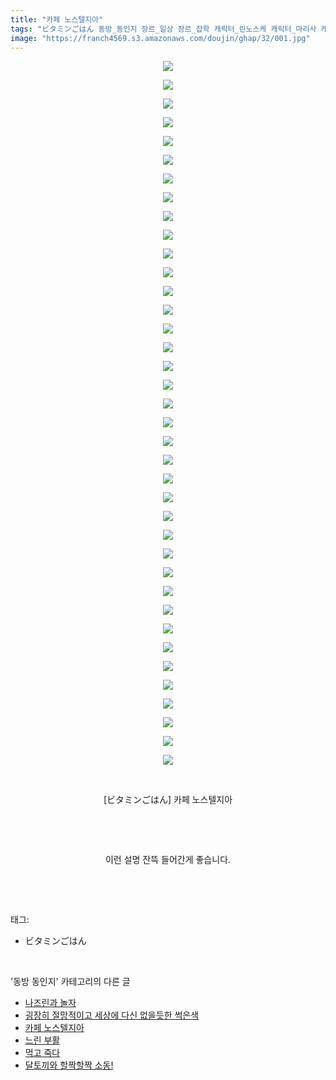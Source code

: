 ```yaml
---
title: "카페 노스텔지아"
tags: "ビタミンごはん 동방_동인지 장르_일상 장르_잡학 캐릭터_린노스케 캐릭터_마리사 캐릭터_메이링 캐릭터_미코 캐릭터_세이가 캐릭터_요시카 캐릭터_토지코 캐릭터_ 후토"
image: "https://franch4569.s3.amazonaws.com/doujin/ghap/32/001.jpg"
---
```

<div class="article">
<p style="text-align: center; clear: none; float: none;"><img src="{{ site.imgserver2 }}/ghap/32/001.jpg"/></p>
<p style="text-align: center; clear: none; float: none;"><img src="{{ site.imgserver2 }}/ghap/32/002.jpg"/></p>
<p style="text-align: center; clear: none; float: none;"><img src="{{ site.imgserver2 }}/ghap/32/003.jpg"/></p>
<p style="text-align: center; clear: none; float: none;"><img src="{{ site.imgserver2 }}/ghap/32/004.jpg"/></p>
<p style="text-align: center; clear: none; float: none;"><img src="{{ site.imgserver2 }}/ghap/32/005.jpg"/></p>
<p style="text-align: center; clear: none; float: none;"><img src="{{ site.imgserver2 }}/ghap/32/006.jpg"/></p>
<p style="text-align: center; clear: none; float: none;"><img src="{{ site.imgserver2 }}/ghap/32/007.jpg"/></p>
<p style="text-align: center; clear: none; float: none;"><img src="{{ site.imgserver2 }}/ghap/32/008.jpg"/></p>
<p style="text-align: center; clear: none; float: none;"><img src="{{ site.imgserver2 }}/ghap/32/009.jpg"/></p>
<p style="text-align: center; clear: none; float: none;"><img src="{{ site.imgserver2 }}/ghap/32/010.jpg"/></p>
<p style="text-align: center; clear: none; float: none;"><img src="{{ site.imgserver2 }}/ghap/32/011.jpg"/></p>
<p style="text-align: center; clear: none; float: none;"><img src="{{ site.imgserver2 }}/ghap/32/012.jpg"/></p>
<p style="text-align: center; clear: none; float: none;"><img src="{{ site.imgserver2 }}/ghap/32/013.jpg"/></p>
<p style="text-align: center; clear: none; float: none;"><img src="{{ site.imgserver2 }}/ghap/32/014.jpg"/></p>
<p style="text-align: center; clear: none; float: none;"><img src="{{ site.imgserver2 }}/ghap/32/015.jpg"/></p>
<p style="text-align: center; clear: none; float: none;"><img src="{{ site.imgserver2 }}/ghap/32/016.jpg"/></p>
<p style="text-align: center; clear: none; float: none;"><img src="{{ site.imgserver2 }}/ghap/32/017.jpg"/></p>
<p style="text-align: center; clear: none; float: none;"><img src="{{ site.imgserver2 }}/ghap/32/018.jpg"/></p>
<p style="text-align: center; clear: none; float: none;"><img src="{{ site.imgserver2 }}/ghap/32/019.jpg"/></p>
<p style="text-align: center; clear: none; float: none;"><img src="{{ site.imgserver2 }}/ghap/32/020.jpg"/></p>
<p style="text-align: center; clear: none; float: none;"><img src="{{ site.imgserver2 }}/ghap/32/021.jpg"/></p>
<p style="text-align: center; clear: none; float: none;"><img src="{{ site.imgserver2 }}/ghap/32/022.jpg"/></p>
<p style="text-align: center; clear: none; float: none;"><img src="{{ site.imgserver2 }}/ghap/32/023.jpg"/></p>
<p style="text-align: center; clear: none; float: none;"><img src="{{ site.imgserver2 }}/ghap/32/024.jpg"/></p>
<p style="text-align: center; clear: none; float: none;"><img src="{{ site.imgserver2 }}/ghap/32/025.jpg"/></p>
<p style="text-align: center; clear: none; float: none;"><img src="{{ site.imgserver2 }}/ghap/32/026.jpg"/></p>
<p style="text-align: center; clear: none; float: none;"><img src="{{ site.imgserver2 }}/ghap/32/027.jpg"/></p>
<p style="text-align: center; clear: none; float: none;"><img src="{{ site.imgserver2 }}/ghap/32/028.jpg"/></p>
<p style="text-align: center; clear: none; float: none;"><img src="{{ site.imgserver2 }}/ghap/32/029.jpg"/></p>
<p style="text-align: center; clear: none; float: none;"><img src="{{ site.imgserver2 }}/ghap/32/030.jpg"/></p>
<p style="text-align: center; clear: none; float: none;"><img src="{{ site.imgserver2 }}/ghap/32/031.jpg"/></p>
<p style="text-align: center; clear: none; float: none;"><img src="{{ site.imgserver2 }}/ghap/32/032.jpg"/></p>
<p style="text-align: center; clear: none; float: none;"><img src="{{ site.imgserver2 }}/ghap/32/033.jpg"/></p>
<p style="text-align: center; clear: none; float: none;"><img src="{{ site.imgserver2 }}/ghap/32/034.jpg"/></p>
<p style="text-align: center; clear: none; float: none;"><img src="{{ site.imgserver2 }}/ghap/32/035.jpg"/></p>
<p style="text-align: center; clear: none; float: none;"><img src="{{ site.imgserver2 }}/ghap/32/036.jpg"/></p>
<p style="text-align: center; clear: none; float: none;"><img src="{{ site.imgserver2 }}/ghap/32/037.jpg"/></p>
<p style="text-align: center; clear: none; float: none;"><img src="{{ site.imgserver2 }}/ghap/32/038.jpg"/></p>
<p style="text-align: center; clear: none; float: none;"><br/></p>
<p style="text-align: center; clear: none; float: none;">[ビタミンごはん] 카페 노스텔지아</p>
<p style="text-align: center; clear: none; float: none;"><br/></p>
<p style="text-align: center; clear: none; float: none;"><br/></p>
<p style="text-align: center; clear: none; float: none;">이런 설명 잔뜩 들어간게 좋습니다.</p>
<p><br/></p>
</div><br/>
<div class="tagTrail">
<p>태그: </p>
<ul>
<li>ビタミンごはん</li>
</ul>
</div><br/>
<div class="another">
<p>'동방 동인지' 카테고리의 다른 글</p>
<ul>
<li><a href="/ghap_34">나즈린과 놀자</a></li>
<li><a href="/ghap_33">굉장히 절망적이고 세상에 다신 없을듯한 썩은색</a></li>
<li><a href="/ghap_32">카페 노스텔지아</a></li>
<li><a href="/ghap_31">느린 부활</a></li>
<li><a href="/ghap_30">먹고 죽다</a></li>
<li><a href="/ghap_29">달토끼와 할짝할짝 소동!</a></li>
</ul>
</div><br/>
<div class="cb_module cb_fluid">
<div class="cb_wrt cb_profile">
</div><!-- commentList close -->
</div><br/>
